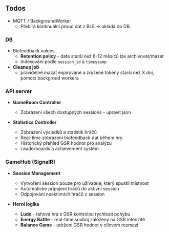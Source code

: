 ## Todos

- MQTT / BackgroundWorker
    - Přebírá kontinuální proud dat z BLE → ukládá do DB.

### DB
- Biofeedback values 
    - **Retention policy** - data starší než 6-12 měsíců lze archivovat/mazat
    - Indexování podle `session_id` a `timestamp`
- **Cleanup job** 
    - pravidelně mazat expirované a zrušené tokeny starší než X dní, pomoci backgroud workera

### API server
- **GameRoom Controller**
    - Zobrazení všech dostupných sessions - upravit json 

- **Statistics Controller**
    - Zobrazení výsledků a statistik hráčů
    - Real-time zobrazení biofeedback dat během hry
    - Historický přehled GSR hodnot pro analýzu
    - Leaderboards a achievement systém

### GameHub (SignalR)
- **Session Management**
    - Vytvoření session pouze pro uživatele, který spustil místnost
    - Automatické připojení hráčů do aktivní session
    - Odpojování neaktivních hráčů z session

- **Herní logika**
    - **Ludo** - tahová hra s GSR kontrolou rychlosti pohybu
    - **Energy Battle** - real-time souboj založený na GSR intenzitě
    - **Balance Game** - udržení GSR hodnot v cílovém rozmezí